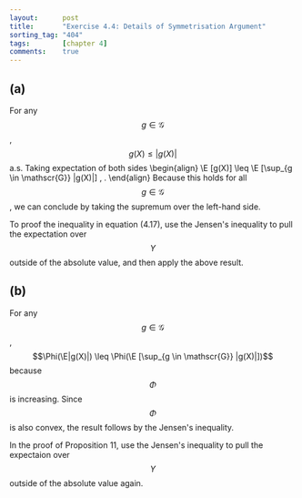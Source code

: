```yaml
---
layout:      post
title:       "Exercise 4.4: Details of Symmetrisation Argument"
sorting_tag: "404"
tags:        [chapter 4]
comments:    true
---
```


## (a)

For any $$g \in \mathscr{G}$$, $$g(X) \leq |g(X)|$$ a.s. Taking expectation of
both sides
\begin{align}
  \E [g(X)] \leq \E [\sup\_{g \in \mathscr{G}} |g(X)|] \, .
\end{align}
Because this holds for all $$g \in \mathscr{G}$$, we can conclude by taking the
supremum over the left-hand side.

To proof the inequality in equation (4.17), use the Jensen's inequality to pull
the expectation over $$Y$$ outside of the absolute value, and then apply the
above result.


## (b)

For any $$g \in \mathscr{G}$$,
$$\Phi(\E|g(X)|) \leq \Phi(\E [\sup_{g \in \mathscr{G}} |g(X)|])$$
because $$\Phi$$ is increasing. Since $$\Phi$$ is also convex, the result
follows by the Jensen's inequality.

In the proof of Proposition 11, use the Jensen's inequality to pull the expectaion over $$Y$$ outside of the absolute value again.
